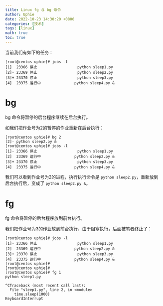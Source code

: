 ```yaml
---
title: Linux fg 与 bg 命令
author: Uphie
date: 2022-10-23 14:30:20 +0800
categories: [技术]
tags: [linux]
math: true
toc: true
---
```


当前我们有如下的任务：
```console
[root@centos uphie]# jobs -l
[1]  23366 停止                  python sleep1.py
[2]- 23369 停止                  python sleep2.py
[3]+ 23370 停止                  python sleep3.py
[4]  23375 运行中               python sleep4.py &
```

# bg

bg 命令将暂停的后台程序继续在后台执行。

如我们把作业号为2的暂停的作业重新在后台执行：
```console
[root@centos uphie]# bg 2
[2]- python sleep2.py &
[root@centos uphie]# jobs -l
[1]- 23366 停止                  python sleep1.py
[2]  23369 运行中               python sleep2.py &
[3]+ 23370 停止                  python sleep3.py
[4]  23375 运行中               python sleep4.py &
```

我们可以看到作业号为2的进程，执行执行命令是 `python sleep2.py`，重新放到后台执行后，变成了 `python sleep2.py &`。

# fg
fg 命令将暂停的后台程序放到前台执行。

我们把作业号为3的作业放到前台执行，由于阻塞执行，后面被笔者终止了：
```
[root@centos uphie]# jobs -l
[1]- 23366 停止                  python sleep1.py
[2]  23369 运行中               python sleep2.py &
[3]+ 23370 停止                  python sleep3.py
[4]  23375 运行中               python sleep4.py &
[root@centos uphie]#
[root@centos uphie]#
[root@centos uphie]# fg 1
python sleep1.py

^CTraceback (most recent call last):
  File "sleep1.py", line 2, in <module>
    time.sleep(1000)
KeyboardInterrupt
```